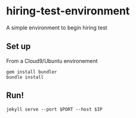 # hiring-test-environment
A simple environment to begin hiring test


## Set up 
From a Cloud9/Ubuntu environement

    gem install bundler
    bundle install
    
    
## Run!

    jekyll serve --port $PORT --host $IP
